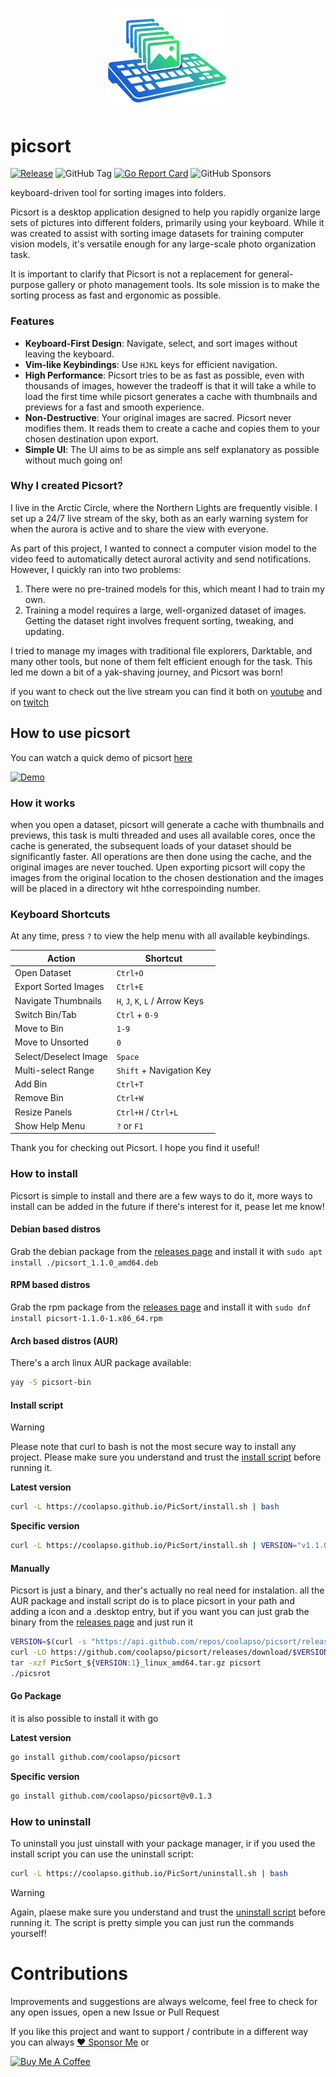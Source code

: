 <p align="center">
  <img src="https://github.com/coolapso/picsort/blob/main/media/logo.png" width="200" >
</p>

# picsort
[![Release](https://github.com/coolapso/picsort/actions/workflows/release.yaml/badge.svg?branch=main)](https://github.com/coolapso/picsort/actions/workflows/release.yaml)
![GitHub Tag](https://img.shields.io/github/v/tag/coolapso/picsort?logo=semver&label=semver&labelColor=gray&color=green)
[![Go Report Card](https://goreportcard.com/badge/github.com/coolapso/picsort)](https://goreportcard.com/report/github.com/coolapso/picsort)
![GitHub Sponsors](https://img.shields.io/github/sponsors/coolapso?style=flat&logo=githubsponsors)

keyboard-driven tool for sorting images into folders.

Picsort is a desktop application designed to help you rapidly organize large sets of pictures into different folders, primarily using your keyboard. While it was created to assist with sorting image datasets for training computer vision models, it's versatile enough for any large-scale photo organization task.

It is important to clarify that Picsort is not a replacement for general-purpose gallery or photo management tools. Its sole mission is to make the sorting process as fast and ergonomic as possible.

### Features

*   **Keyboard-First Design**: Navigate, select, and sort images without leaving the keyboard.
*   **Vim-like Keybindings**: Use `HJKL` keys for efficient navigation.
*   **High Performance**: Picsort tries to be as fast as possible, even with thousands of images, however the tradeoff is that it will take a while to load the first time while picsort generates a cache with thumbnails and previews for a fast and smooth experience.
*   **Non-Destructive**: Your original images are sacred. Picsort never modifies them. It reads them to create a cache and copies them to your chosen destination upon export.
*   **Simple UI**: The UI aims to be as simple ans self explanatory as possible without much going on!

### Why I created Picsort?

I live in the Arctic Circle, where the Northern Lights are frequently visible. I set up a 24/7 live stream of the sky, both as an early warning system for when the aurora is active and to share the view with everyone.

As part of this project, I wanted to connect a computer vision model to the video feed to automatically detect auroral activity and send notifications. However, I quickly ran into two problems:

1.  There were no pre-trained models for this, which meant I had to train my own.
2.  Training a model requires a large, well-organized dataset of images. Getting the dataset right involves frequent sorting, tweaking, and updating.

I tried to manage my images with traditional file explorers, Darktable, and many other tools, but none of them felt efficient enough for the task. This led me down a bit of a yak-shaving journey, and Picsort was born!

if you want to check out the live stream you can find it both on [youtube](https://youtube.com/@thearcticskies) and on [twitch](https://twitch.tv/thearcticskies)

## How to use picsort

You can watch a quick demo of picsort [here](https://youtu.be/HdG0HuAClu0)

[![Demo](https://img.youtube.com/vi/HdG0HuAClu0/0.jpg)](https://www.youtube.com/watch?v=HdG0HuAClu0)

### How it works

when you open a dataset, picsort will generate a cache with thumbnails and previews, this task is multi threaded and uses all available cores, once the cache is generated, the subsequent loads of your dataset should be significantly faster. All operations are then done using the cache, and the original images are never touched. Upen exporting picsort will copy the images from the original location to the chosen destionation and the images will be placed in a directory wit hthe correspoinding number.

### Keyboard Shortcuts

At any time, press `?` to view the help menu with all available keybindings.

| Action                 | Shortcut                       |
| ---------------------- | ------------------------------ |
| Open Dataset           | `Ctrl+O`                       |
| Export Sorted Images   | `Ctrl+E`                       |
| Navigate Thumbnails    | `H`, `J`, `K`, `L` / Arrow Keys|
| Switch Bin/Tab         | `Ctrl` + `0-9`                 |
| Move to Bin            | `1-9`                          |
| Move to Unsorted       | `0`                            |
| Select/Deselect Image  | `Space`                        |
| Multi-select Range     | `Shift` + Navigation Key       |
| Add Bin                | `Ctrl+T`                       |
| Remove Bin             | `Ctrl+W`                       |
| Resize Panels          | `Ctrl+H` / `Ctrl+L`            |
| Show Help Menu         | `?` or `F1`                    |

Thank you for checking out Picsort. I hope you find it useful!

### How to install

Picsort is simple to install and there are a few ways to do it, more ways to install can be added in the future if there's interest for it, pease let me know!

#### Debian based distros

Grab the debian package from the [releases page](https://github.com/coolapso/PicSort/releases) and install it with `sudo apt install ./picsort_1.1.0_amd64.deb`

#### RPM based distros

Grab the rpm package from the [releases page](https://github.com/coolapso/PicSort/releases) and install it with `sudo dnf install picsort-1.1.0-1.x86_64.rpm`

#### Arch based distros (AUR)

There's a arch linux AUR package available: 

```bash
yay -S picsort-bin
```

#### Install script

> [!WARNING] 
> Please note that curl to bash is not the most secure way to install any project. Please make sure you understand and trust the [install script](https://github.com/coolapso/picsort/blob/main/build/install.sh) before running it.

**Latest version**
```bash
curl -L https://coolapso.github.io/PicSort/install.sh | bash
```

**Specific version**
```bash
curl -L https://coolapso.github.io/PicSort/install.sh | VERSION="v1.1.0" bash
```
#### Manually

Picsort is just a binary, and ther's actually no real need for instalation. 
all the AUR package and install script do is to place picsort in your path and adding a icon and a .desktop entry, but if you want you can just grab the binary from the [releases page](https://github.com/coolapso/PicSort/releases) and just run it

```bash
VERSION=$(curl -s "https://api.github.com/repos/coolapso/picsort/releases/latest" | grep '"tag_name":' | sed -E 's/.*"([^"]+)".*/\1/')
curl -LO https://github.com/coolapso/picsort/releases/download/$VERSION/PicSort_"${VERSION:1}"_linux_amd64.tar.gz
tar -xzf PicSort_${VERSION:1}_linux_amd64.tar.gz picsort
./picsrot
```

#### Go Package

it is also possible to install it with go 

**Latest version**
```bash
go install github.com/coolapso/picsort
```

**Specific version**
```bash
go install github.com/coolapso/picsort@v0.1.3
```

### How to uninstall

To uninstall you just uinstall with your package manager, ir if you used the install script you can use the uninstall script: 

```bash
curl -L https://coolapso.github.io/PicSort/uninstall.sh | bash
```

> [!WARNING] 
> Again, plaese make sure you understand and trust the [uninstall script](https://github.com/coolapso/picsort/blob/main/build/uninstall.sh) before running it. The script is pretty simple you can just run the commands yourself!


# Contributions

Improvements and suggestions are always welcome, feel free to check for any open issues, open a new Issue or Pull Request

If you like this project and want to support / contribute in a different way you can always [:heart: Sponsor Me](https://github.com/sponsors/coolapso) or

<a href="https://www.buymeacoffee.com/coolapso" target="_blank">
  <img src="https://cdn.buymeacoffee.com/buttons/default-yellow.png" alt="Buy Me A Coffee" style="height: 51px !important;width: 217px !important;" />
</a>
